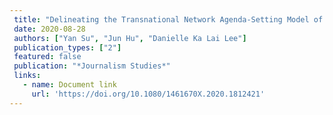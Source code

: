 ```yaml
---
 title: "Delineating the Transnational Network Agenda-Setting Model of Mainstream Newspapers and Twitter: A Machine-Learning Approach"
 date: 2020-08-28
 authors: ["Yan Su", "Jun Hu", "Danielle Ka Lai Lee"]
 publication_types: ["2"]
 featured: false
 publication: "*Journalism Studies*"
 links:
   - name: Document link
     url: 'https://doi.org/10.1080/1461670X.2020.1812421'
---
```

